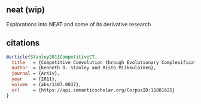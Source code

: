 ## neat (wip)

Explorations into NEAT and some of its derivative research

## citations

```bibtex
@article{Stanley2011CompetitiveCT,
  title   = {Competitive Coevolution through Evolutionary Complexification},
  author  = {Kenneth O. Stanley and Risto Miikkulainen},
  journal = {ArXiv},
  year    = {2011},
  volume  = {abs/1107.0037},
  url     = {https://api.semanticscholar.org/CorpusID:11881625}
}
```
